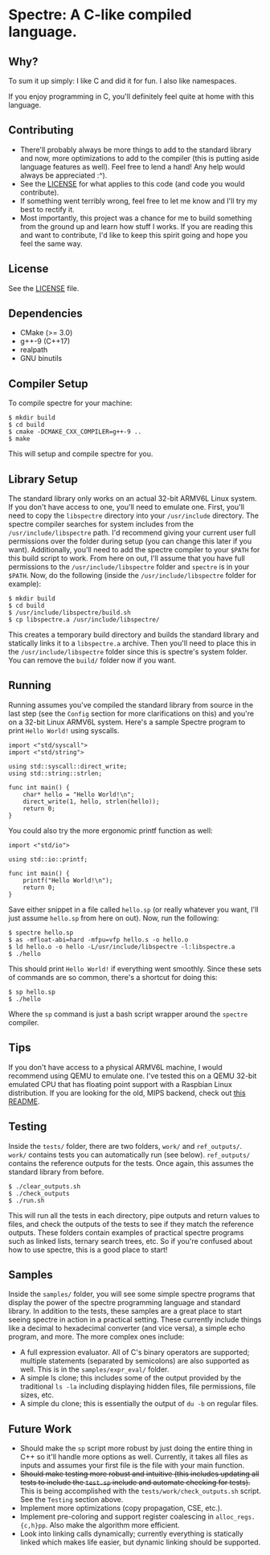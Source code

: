 # Spectre: A C-like compiled language.

## Why?
To sum it up simply: I like C and did it for fun. I also like namespaces.

If you enjoy programming in C, you'll definitely feel quite at home with this language.

## Contributing
* There'll probably always be more things to add to the standard library and now, more optimizations to add to the compiler (this is putting aside language features as well).
Feel free to lend a hand! Any help would always be appreciated :^).
* See the [LICENSE](LICENSE.md) for what applies to this code (and code you would contribute).
* If something went terribly wrong, feel free to let me know and I'll try my best to rectify it.
* Most importantly, this project was a chance for me to build something from the ground up and learn how stuff I works. If you are reading this and want to contribute,
I'd like to keep this spirit going and hope you feel the same way.

## License
See the [LICENSE](LICENSE.md) file.

## Dependencies
* CMake (>= 3.0)
* g++\-9 (C++17)
* realpath
* GNU binutils

## Compiler Setup
To compile spectre for your machine:
```
$ mkdir build
$ cd build
$ cmake -DCMAKE_CXX_COMPILER=g++-9 ..
$ make
```
This will setup and compile spectre for you.

## Library Setup
The standard library only works on an actual 32-bit ARMV6L Linux system. If you don't have access to one, you'll need to emulate one.
First, you'll need to copy the `libspectre` directory into your `/usr/include` directory. The spectre compiler searches for system includes from the
`/usr/include/libspectre` path. I'd recommend giving your current user full permissions over the folder during setup (you can change this later if you want).
Additionally, you'll need to add the spectre compiler to your `$PATH` for this build script to work.
From here on out, I'll assume that you have full permissions to the `/usr/include/libspectre` folder and `spectre` is in your `$PATH`.
Now, do the following (inside the `/usr/include/libspectre` folder for example):
```
$ mkdir build
$ cd build
$ /usr/include/libspectre/build.sh
$ cp libspectre.a /usr/include/libspectre/
```
This creates a temporary build directory and builds the standard library and statically links it to a `libspectre.a` archive.
Then you'll need to place this in the `/usr/include/libspectre` folder since this is spectre's system folder.
You can remove the `build/` folder now if you want.

## Running
Running assumes you've compiled the standard library from source in the last step (see the `Config` section for more clarifications on this) and you're on a 32-bit Linux ARMV6L system.
Here's a sample Spectre program to print `Hello World!` using syscalls.
```
import <"std/syscall">
import <"std/string">

using std::syscall::direct_write;
using std::string::strlen;

func int main() {
	char* hello = "Hello World!\n";
	direct_write(1, hello, strlen(hello));
	return 0;
}
```
You could also try the more ergonomic printf function as well:
```
import <"std/io">

using std::io::printf;

func int main() {
	printf("Hello World!\n");
	return 0;
}
```

Save either snippet in a file called `hello.sp` (or really whatever you want, I'll just assume `hello.sp` from here on out).
Now, run the following:
```
$ spectre hello.sp
$ as -mfloat-abi=hard -mfpu=vfp hello.s -o hello.o
$ ld hello.o -o hello -L/usr/include/libspectre -l:libspectre.a
$ ./hello
```
This should print `Hello World!` if everything went smoothly. Since these sets of commands are so common, there's a shortcut for doing this:
```
$ sp hello.sp
$ ./hello
```
Where the `sp` command is just a bash script wrapper around the `spectre` compiler.

## Tips
If you don't have access to a physical ARMV6L machine, I would recommend using QEMU to emulate one. I've tested this on a QEMU 32-bit emulated CPU that has floating point support
with a Raspbian Linux distribution.
If you are looking for the old, MIPS backend, check out [this README](MIPS_AST_backend_README.md).

## Testing
Inside the `tests/` folder, there are two folders, `work/` and `ref_outputs/`. `work/` contains tests you can automatically run (see below). `ref_outputs/` contains the
reference outputs for the tests.
Once again, this assumes the standard library from before.
```
$ ./clear_outputs.sh
$ ./check_outputs
$ ./run.sh
```
This will run all the tests in each directory, pipe outputs and return values to files, and check the outputs of the tests to see if they match the reference outputs.
These folders contain examples of practical spectre programs such as linked lists, ternary search trees, etc. So if you're confused about how to use spectre, this is a good place to start!

## Samples
Inside the `samples/` folder, you will see some simple spectre programs that display the power of the spectre programming language and standard library.
In addition to the tests, these samples are a great place to start seeing spectre in action in a practical setting.
These currently include things like a decimal to hexadecimal converter (and vice versa), a simple echo program, and more. 
The more complex ones include:
* A full expression evaluator. All of C's binary operators are supported; multiple statements (separated by semicolons) are also supported as well.
This is in the `samples/expr_eval/` folder.
* A simple ls clone; this includes some of the output provided by the traditional `ls -la` including displaying hidden files, file permissions, file sizes, etc.
* A simple du clone; this is essentially the output of `du -b` on regular files.

## Future Work
* Should make the `sp` script more robust by just doing the entire thing in C++ so it'll handle more options as well. Currently, it takes all files as inputs and assumes your first file is the file with your main function.
* ~~Should make testing more robust and intuitive (this includes updating all tests to include the `test.sp` include and automate checking for tests).~~ This is being accomplished with the `tests/work/check_outputs.sh` script.
See the `Testing` section above.
* Implement more optimizations (copy propagation, CSE, etc.).
* Implement pre-coloring and support register coalescing in `alloc_regs.{c,h}pp`. Also make the algorithm more efficient.
* Look into linking calls dynamically; currently everything is statically linked which makes life easier, but dynamic linking should be supported.

